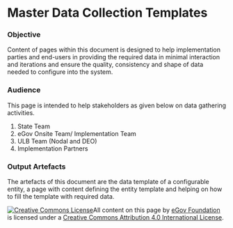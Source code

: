 # Master Data Collection Templates

### Objective

Content of pages within this document is designed to help implementation parties and end-users in providing the required data in minimal interaction and iterations and ensure the quality, consistency and shape of data needed to configure into the system.

### Audience

This page is intended to help stakeholders as given below on data gathering activities.

1. State Team
2. eGov Onsite Team/ Implementation Team
3. ULB Team (Nodal and DEO)
4. Implementation Partners

### Output Artefacts

The artefacts of this document are the data template of a configurable entity, a page with content defining the entity template and helping on how to fill the template with required data.

[![Creative Commons License](https://i.creativecommons.org/l/by/4.0/80x15.png)](http://creativecommons.org/licenses/by/4.0/)All content on this page by [eGov Foundation ](https://egov.org.in/)is licensed under a [Creative Commons Attribution 4.0 International License](http://creativecommons.org/licenses/by/4.0/).
